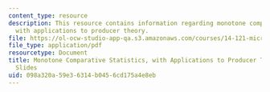 ```yaml
---
content_type: resource
description: This resource contains information regarding monotone comparative statistics,
  with applications to producer theory.
file: https://ol-ocw-studio-app-qa.s3.amazonaws.com/courses/14-121-microeconomic-theory-i-fall-2015/098a320a59e36314b0456cd175a4e8eb_MIT14_121F15_4S.pdf
file_type: application/pdf
resourcetype: Document
title: Monotone Comparative Statistics, with Applications to Producer Theory - Lecture
  Slides
uid: 098a320a-59e3-6314-b045-6cd175a4e8eb
---
```


